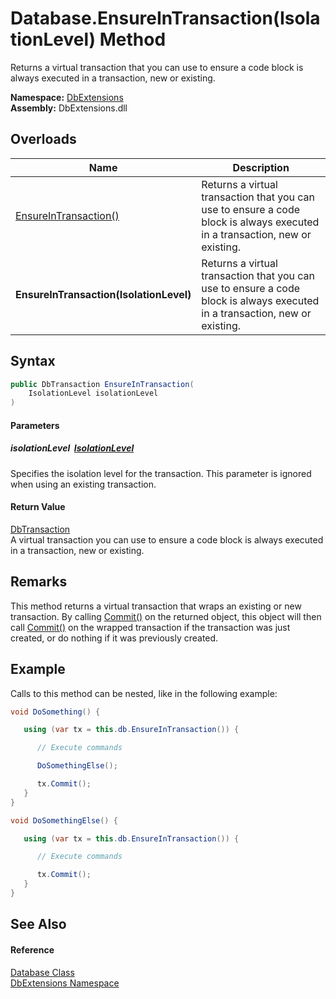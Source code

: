 Database.EnsureInTransaction(IsolationLevel) Method
===================================================
Returns a virtual transaction that you can use to ensure a code block is always executed in a transaction, new or existing.
  
**Namespace:** [DbExtensions][1]  
**Assembly:** DbExtensions.dll

Overloads
---------

| Name                                    | Description                                                                                                                 |
| --------------------------------------- | --------------------------------------------------------------------------------------------------------------------------- |
| [EnsureInTransaction()][2]              | Returns a virtual transaction that you can use to ensure a code block is always executed in a transaction, new or existing. |
| **EnsureInTransaction(IsolationLevel)** | Returns a virtual transaction that you can use to ensure a code block is always executed in a transaction, new or existing. |


Syntax
------

```csharp
public DbTransaction EnsureInTransaction(
	IsolationLevel isolationLevel
)
```

#### Parameters

##### *isolationLevel*  [IsolationLevel][3]
Specifies the isolation level for the transaction. This parameter is ignored when using an existing transaction.

#### Return Value
[DbTransaction][4]  
 A virtual transaction you can use to ensure a code block is always executed in a transaction, new or existing.

Remarks
-------
This method returns a virtual transaction that wraps an existing or new transaction. By calling [Commit()][5] on the returned object, this object will then call [Commit()][5] on the wrapped transaction if the transaction was just created, or do nothing if it was previously created.

Example
-------

Calls to this method can be nested, like in the following example:

```csharp
void DoSomething() {

   using (var tx = this.db.EnsureInTransaction()) {

      // Execute commands

      DoSomethingElse();

      tx.Commit();
   }
}

void DoSomethingElse() { 

   using (var tx = this.db.EnsureInTransaction()) {

      // Execute commands

      tx.Commit();
   }
}
```


See Also
--------

#### Reference
[Database Class][6]  
[DbExtensions Namespace][1]  

[1]: ../README.md
[2]: EnsureInTransaction.md
[3]: https://learn.microsoft.com/dotnet/api/system.data.isolationlevel
[4]: https://learn.microsoft.com/dotnet/api/system.data.common.dbtransaction
[5]: https://learn.microsoft.com/dotnet/api/system.data.common.dbtransaction.commit
[6]: README.md